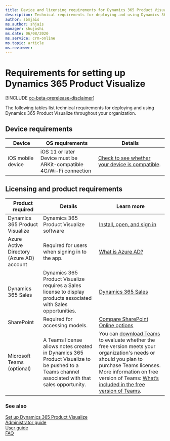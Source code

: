 ```yaml
---
title: Device and licensing requirements for Dynamics 365 Product Visualize
description: Technical requirements for deploying and using Dynamics 365 Product Visualize throughout your organization
author: sbmjais
ms.author: shjais
manager: shujoshi
ms.date: 06/08/2020
ms.service: crm-online
ms.topic: article
ms.reviewer:
---
```


# Requirements for setting up Dynamics 365 Product Visualize

[!INCLUDE [cc-beta-prerelease-disclaimer](../includes/cc-beta-prerelease-disclaimer.md)]

The following tables list technical requirements for deploying and using Dynamics 365 Product Visualize throughout your organization.

## Device requirements

|Device|OS requirements|Details|
|--------------------|-------------------------------------|--------------------------------------------|
|iOS mobile device|iOS 11 or later<br>Device must be ARKit-compatible<br>4G/Wi-Fi connection|[Check to see whether your device is compatible](https://go.microsoft.com/fwlink/p/?linkid=2082564).|

## Licensing and product requirements

|Product required|Details|Learn more|
|--------------------|-------------------------------------|--------------------------------------------|
|Dynamics 365 Product Visualize|Dynamics 365 Product Visualize software|[Install, open, and sign in](sign-in.md)|
|Azure Active Directory (Azure AD) account|Required for users when signing in to the app.|[What is Azure AD?](https://docs.microsoft.com/azure/active-directory/fundamentals/active-directory-whatis)|
|Dynamics 365 Sales|Dynamics 365 Product Visualize requires a Sales license to display products associated with Sales opportunities.|[Dynamics 365 Sales](https://dynamics.microsoft.com/sales/overview/)|
|SharePoint|Required for accessing models.|[Compare SharePoint Online options](https://products.office.com/sharepoint/compare-sharepoint-plans)|
|Microsoft Teams (optional)|A Teams license allows notes created in Dynamics 365 Product Visualize to be pushed to a Teams channel associated with that sales opportunity.|You can [download Teams](https://teams.microsoft.com/downloads) to evaluate whether the free version meets your organization's needs or should you plan to purchase Teams licenses. More information on free version of Teams: [What’s included in the free version of Teams](https://www.microsoft.com/microsoft-365/microsoft-teams/free).

### See also

[Set up Dynamics 365 Product Visualize](setup.md)<br>
[Administrator guide](admin-guide.md)<br>
[User guide](user-guide.md)<br>
[FAQ](faq.md)<br>
